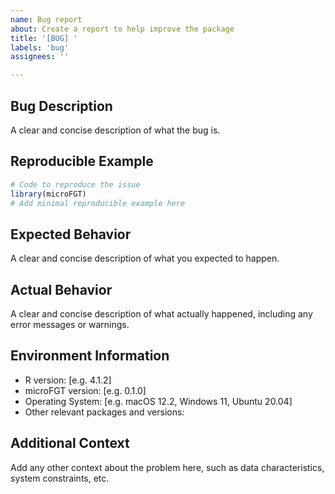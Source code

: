 ```yaml
---
name: Bug report
about: Create a report to help improve the package
title: '[BUG] '
labels: 'bug'
assignees: ''

---
```


## Bug Description
A clear and concise description of what the bug is.

## Reproducible Example
```r
# Code to reproduce the issue
library(microFGT)
# Add minimal reproducible example here
```

## Expected Behavior
A clear and concise description of what you expected to happen.

## Actual Behavior
A clear and concise description of what actually happened, including any error messages or warnings.

## Environment Information
 - R version: [e.g. 4.1.2]
 - microFGT version: [e.g. 0.1.0]
 - Operating System: [e.g. macOS 12.2, Windows 11, Ubuntu 20.04]
 - Other relevant packages and versions:

## Additional Context
Add any other context about the problem here, such as data characteristics, system constraints, etc.
